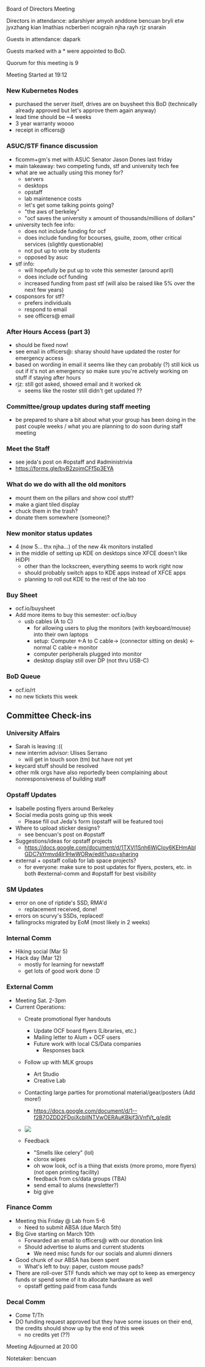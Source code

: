 Board of Directors Meeting

Directors in attendance:
adarshiyer
amyoh
anddone
bencuan
bryli
etw
jyxzhang
kian
lmathias
ncberberi
ncograin
njha
rayh
rjz
snarain

Guests in attendance:
dapark

Guests marked with a * were appointed to BoD.

Quorum for this meeting is 9

Meeting Started at 19:12

### New Kubernetes Nodes
- purchased the server itself, drives are on buysheet this BoD (technically
  already approved but let's approve them again anyway)
- lead time should be ~4 weeks
- 3 year warranty woooo
- receipt in officers@

### ASUC/STF finance discussion
 - ficomm+gm's met with ASUC Senator Jason Dones last friday
 - main takeaway: two competing funds, stf and university tech fee
 - what are we actually using this money for?
   - servers
   - desktops
   - opstaff
   - lab maintenence costs
   - let's get some talking points going?
   - "the aws of berkeley"
   - "ocf saves the university x amount of thousands/millions of dollars"
 - university tech fee info:
   - does not include funding for ocf
   - does include funding for bcourses, gsuite, zoom, other critical services
     (slightly questionable)
   - not put up to vote by students
   - opposed by asuc
 - stf info:
   - will hopefully be put up to vote this semester (around april)
   - does include ocf funding
   - increased funding from past stf (will also be raised like 5% over the next few years)
 - cosponsors for stf?
   - prefers individuals
   - respond to email
   - see officers@ email

### After Hours Access (part 3)
- should be fixed now!
- see email in officers@: sharay should have updated the roster for emergency access
- based on wording in email it seems like they can probably (?) still kick us
  out if it's not an emergency so make sure you're actively working on stuff if
  staying after hours
- rjz: still got asked, showed email and it worked ok
  - seems like the roster still didn't get updated ??


### Committee/group updates during staff meeting
 - be prepared to share a bit about what your group has been doing in the past
   couple weeks / what you are planning to do soon during staff meeting

### Meet the Staff
 - see jeda's post on #opstaff and #administrivia
 - https://forms.gle/bvB2zojmCFf5p3EYA

### What do we do with all the old monitors
 - mount them on the pillars and show cool stuff?
 - make a giant tiled display
 - chuck them in the trash?
 - donate them somewhere (someone)?

 ### New monitor status updates
 - 4 (now 5... thx njha...) of the new 4k monitors installed
 - in the middle of setting up KDE on desktops since XFCE doesn't like HiDPI
   - other than the lockscreen, everything seems to work right now
   - should probably switch apps to KDE apps instead of XFCE apps
   - planning to roll out KDE to the rest of the lab too

### Buy Sheet
- ocf.io/buysheet
- Add more items to buy this semester: ocf.io/buy
  - usb cables (A to C)
    - for allowing users to plug the monitors (with keyboard/mouse) into their
      own laptops
    - setup: Computer <-A to C cable-> (connector sitting on desk) <-normal C cable-> monitor
    - computer peripherals plugged into monitor
    - desktop display still over DP (not thru USB-C)

### BoD Queue
- ocf.io/rt
- no new tickets this week

## Committee Check-ins

### University Affairs
 - Sarah is leaving :((
 - new interrim advisor: Ulises Serrano
   - will get in touch soon (tm) but have not yet
 - keycard stuff should be resolved
 - other mlk orgs have also reportedly been complaining about nonresponsiveness
   of building staff

### Opstaff Updates
- Isabelle posting flyers around Berkeley
- Social media posts going up this week
  - Please fill out Jeda's form (opstaff will be featured too)
- Where to upload sticker designs?
  - see bencuan's post on #opstaff
- Suggestions/ideas for opstaff projects
  - https://docs.google.com/document/d/1TXVl1Snh6WjCIoy6KEHmAblGDC7sYrmvd4Ir1HwWORw/edit?usp=sharing
- external + opstaff collab for lab space projects?
  - for everyone: make sure to post updates for flyers, posters, etc. in both
    #external-comm and #opstaff for best visibility

### SM Updates
 - error on one of riptide's SSD, RMA'd
   - replacement received, done!
 - errors on scurvy's SSDs, replaced!
 - fallingrocks migrated by EoM (most likely in 2 weeks)

### Internal Comm
- Hiking social (Mar 5)
- Hack day (Mar 12)
  - mostly for learning for newstaff
  - get lots of good work done :D

### External Comm
- Meeting Sat. 2-3pm
- Current Operations:
  - Create promotional flyer handouts
    - Update OCF board flyers (Libraries, etc.)
    - Mailing letter to Alum + OCF users
    - Future work with local CS/Data companies
      - Responses back
  - Follow up with MLK groups
    - Art Studio
    - Creative Lab
  - Contacting large parties for promotional material/gear/posters (Add more!)
    - https://docs.google.com/document/d/1--f2B7OZDD2FDoiXcbIINTVwOERAuKBkjf3iVnfVt_g/edit

  - ![](https://notes.ocf.berkeley.edu/uploads/upload_b79cd9f7c985f6a86d3aebea08872b7c.png)
  - Feedback
    - "Smells like celery" (lol)
    - clorox wipes
    - oh wow look, ocf is a thing that exists (more promo, more flyers) (not
      open printing facility)
    - feedback from cs/data groups (TBA)
    - send email to alums (newsletter?)
    - big give

### Finance Comm
- Meeting this Friday @ Lab from 5-6
  - Need to submit ABSA (due March 5th)
- Big Give starting on March 10th
  - Forwarded an email to officers@ with our donation link
  - Should advertise to alums and current students
    - We need misc funds for our socials and alumni dinners
- Good chunk of our ABSA has been spent
  - What's left to buy: paper, custom mouse pads?
- There are roll-over STF funds which we may opt to keep as emergency funds or
  spend some of it to allocate hardware as well
  - opstaff getting paid from casa funds

### Decal Comm
 - Come T/Th
 - DO funding request approved but they have some issues on their end, the
   credits should show up by the end of this week
   - no credits yet (??)

Meeting Adjourned at 20:00

Notetaker: bencuan
